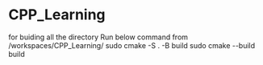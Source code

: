 # CPP_Learning

for buiding all the directory Run below command from /workspaces/CPP_Learning/
sudo cmake -S . -B build
sudo cmake --build build